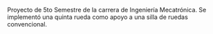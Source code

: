 Proyecto de 5to Semestre de la carrera de Ingeniería Mecatrónica. Se implementó una quinta rueda como apoyo a una silla de ruedas convencional. 
